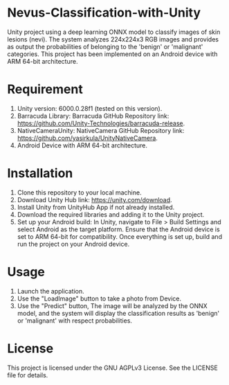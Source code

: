 # Nevus-Classification-with-Unity
Unity project using a deep learning ONNX model to classify images of skin lesions (nevi). The system analyzes 224x224x3 RGB images and provides as output the probabilities of belonging to the 'benign' or 'malignant' categories. This project has been implemented on an Android device with ARM 64-bit architecture.

# Requirement
1) Unity version: 6000.0.28f1 (tested on this version).
2) Barracuda Library: Barracuda GitHub Repository link: https://github.com/Unity-Technologies/barracuda-release.
3) NativeCameraUnity: NativeCamera GitHub Repository link: https://github.com/yasirkula/UnityNativeCamera.
4) Android Device with ARM 64-bit architecture.

# Installation
1) Clone this repository to your local machine.
2) Download Unity Hub link: https://unity.com/download.
3) Install Unity from UnityHub App if not already installed.
4) Download the required libraries and adding it to the Unity project.
5) Set up your Android build: In Unity, navigate to File > Build Settings and select Android as the target platform. Ensure that the Android device is set to ARM 64-bit for compatibility. Once everything is set up, build and run the project on your Android device.
   
# Usage
1) Launch the application.
2) Use the "LoadImage" button to take a photo from Device.
3) Use the "Predict" button, The image will be analyzed by the ONNX model, and the system will display the classification results as 'benign' or 'malignant' with respect probabilities.

# License
This project is licensed under the GNU AGPLv3 License. See the LICENSE file for details.
